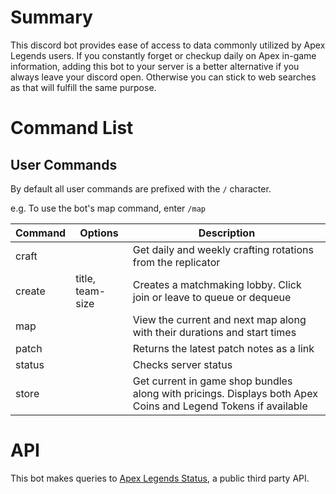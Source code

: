 # Summary

This discord bot provides ease of access to data commonly utilized by Apex Legends users. If you constantly forget or checkup daily on Apex in-game information, adding this bot to your server is a better alternative if you always leave your discord open. Otherwise you can stick to web searches as that will fulfill the same purpose.

# Command List

## User Commands

By default all user commands are prefixed with the `/` character.  

e.g. To use the bot's map command, enter `/map`

| Command    |Options      | Description       |
|------------|-------------|-------------------|
| craft      |                    | Get daily and weekly crafting rotations from the replicator |
| create     | title, team-size   | Creates a matchmaking lobby. Click join or leave to queue or dequeue |
| map        |                    | View the current and next map along with their durations and start times |
| patch      |                    | Returns the latest patch notes as a link |
| status     |                    | Checks server status |
| store      |                    | Get current in game shop bundles along with pricings. Displays both Apex Coins and Legend Tokens if available |

# API

This bot makes queries to [Apex Legends Status](https://apexlegendsapi.com/#introduction), a public third party API.   
